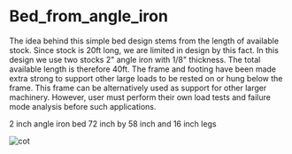 # Bed_from_angle_iron

The idea behind this simple bed design stems from the length of available stock. Since stock is 20ft long, we are limited in design by this fact. In this design we use two stocks 2" angle iron with 1/8" thickness. The total available length is therefore 40ft. The frame and footing have been made extra strong to support other large loads to be rested on or hung below the frame. This frame can be alternatively used as support for other larger machinery. However, user must perform their own load tests and failure mode analysis before such applications.

2 inch angle iron bed 72 inch by 58 inch and 16 inch legs


![cot](https://github.com/user-attachments/assets/f208b08e-b965-43fc-95af-ea557cc19e77)
